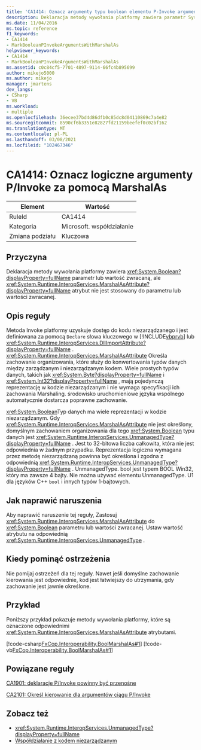 ```yaml
---
title: 'CA1414: Oznacz argumenty typu boolean elementu P-Invoke argumentem MarshalAs'
description: Deklaracja metody wywołania platformy zawiera parametr System. Boolean lub wartość zwracaną, ale atrybut System. Runtime. InteropServices. MarshalAsattribute nie jest stosowany do parametru lub wartości zwracanej.
ms.date: 11/04/2016
ms.topic: reference
f1_keywords:
- CA1414
- MarkBooleanPInvokeArgumentsWithMarshalAs
helpviewer_keywords:
- CA1414
- MarkBooleanPInvokeArgumentsWithMarshalAs
ms.assetid: c0c84cf5-7701-4897-9114-66fc4b895699
author: mikejo5000
ms.author: mikejo
manager: jmartens
dev_langs:
- CSharp
- VB
ms.workload:
- multiple
ms.openlocfilehash: 36ecee37bd4d86dfb0c85dc8d04110869c7a4e82
ms.sourcegitcommit: 8590cf6b3351e82827fd21159beefef0c02bf162
ms.translationtype: MT
ms.contentlocale: pl-PL
ms.lasthandoff: 03/08/2021
ms.locfileid: "102467346"
---
```

# <a name="ca1414-mark-boolean-pinvoke-arguments-with-marshalas"></a>CA1414: Oznacz logiczne argumenty P/Invoke za pomocą MarshalAs

|Element|Wartość|
|-|-|
|RuleId|CA1414|
|Kategoria|Microsoft. współdziałanie|
|Zmiana podziału|Kluczowa|

## <a name="cause"></a>Przyczyna
Deklaracja metody wywołania platformy zawiera <xref:System.Boolean?displayProperty=fullName> parametr lub wartość zwracaną, ale <xref:System.Runtime.InteropServices.MarshalAsAttribute?displayProperty=fullName> atrybut nie jest stosowany do parametru lub wartości zwracanej.

## <a name="rule-description"></a>Opis reguły
Metoda Invoke platformy uzyskuje dostęp do kodu niezarządzanego i jest definiowana za pomocą `Declare` słowa kluczowego w [!INCLUDE[vbprvb](../code-quality/includes/vbprvb_md.md)] lub <xref:System.Runtime.InteropServices.DllImportAttribute?displayProperty=fullName> . <xref:System.Runtime.InteropServices.MarshalAsAttribute> Określa zachowanie organizowania, które służy do konwertowania typów danych między zarządzanym i niezarządzanym kodem. Wiele prostych typów danych, takich jak <xref:System.Byte?displayProperty=fullName> i <xref:System.Int32?displayProperty=fullName> , mają pojedynczą reprezentację w kodzie niezarządzanym i nie wymaga specyfikacji ich zachowania Marshaling. środowisko uruchomieniowe języka wspólnego automatycznie dostarcza poprawne zachowanie.

<xref:System.Boolean>Typ danych ma wiele reprezentacji w kodzie niezarządzanym. Gdy <xref:System.Runtime.InteropServices.MarshalAsAttribute> nie jest określony, domyślnym zachowaniem organizowania dla tego <xref:System.Boolean> typu danych jest <xref:System.Runtime.InteropServices.UnmanagedType?displayProperty=fullName> . Jest to 32-bitowa liczba całkowita, która nie jest odpowiednia w żadnym przypadku. Reprezentacja logiczna wymagana przez metodę niezarządzaną powinna być określona i zgodna z odpowiednią <xref:System.Runtime.InteropServices.UnmanagedType?displayProperty=fullName> . UnmanagedType. bool jest typem BOOL Win32, który ma zawsze 4 bajty. Nie można używać elementu UnmanagedType. U1 dla języków C++ `bool` i innych typów 1-bajtowych.

## <a name="how-to-fix-violations"></a>Jak naprawić naruszenia
Aby naprawić naruszenie tej reguły, Zastosuj <xref:System.Runtime.InteropServices.MarshalAsAttribute> do <xref:System.Boolean> parametru lub wartości zwracanej. Ustaw wartość atrybutu na odpowiednią <xref:System.Runtime.InteropServices.UnmanagedType> .

## <a name="when-to-suppress-warnings"></a>Kiedy pominąć ostrzeżenia
Nie pomijaj ostrzeżeń dla tej reguły. Nawet jeśli domyślne zachowanie kierowania jest odpowiednie, kod jest łatwiejszy do utrzymania, gdy zachowanie jest jawnie określone.

## <a name="example"></a>Przykład

Poniższy przykład pokazuje metody wywołania platformy, które są oznaczone odpowiednimi <xref:System.Runtime.InteropServices.MarshalAsAttribute> atrybutami.

[!code-csharp[FxCop.Interoperability.BoolMarshalAs#1](../code-quality/codesnippet/CSharp/ca1414-mark-boolean-p-invoke-arguments-with-marshalas_1.cs)]
[!code-vb[FxCop.Interoperability.BoolMarshalAs#1](../code-quality/codesnippet/VisualBasic/ca1414-mark-boolean-p-invoke-arguments-with-marshalas_1.vb)]

## <a name="related-rules"></a>Powiązane reguły
[CA1901: deklaracje P/Invoke powinny być przenośne](../code-quality/ca1901.md)

[CA2101: Określ kierowanie dla argumentów ciągu P/Invoke](/dotnet/fundamentals/code-analysis/quality-rules/ca2101)

## <a name="see-also"></a>Zobacz też

- <xref:System.Runtime.InteropServices.UnmanagedType?displayProperty=fullName>
- [Współdziałanie z kodem niezarządzanym](/dotnet/framework/interop/index)

